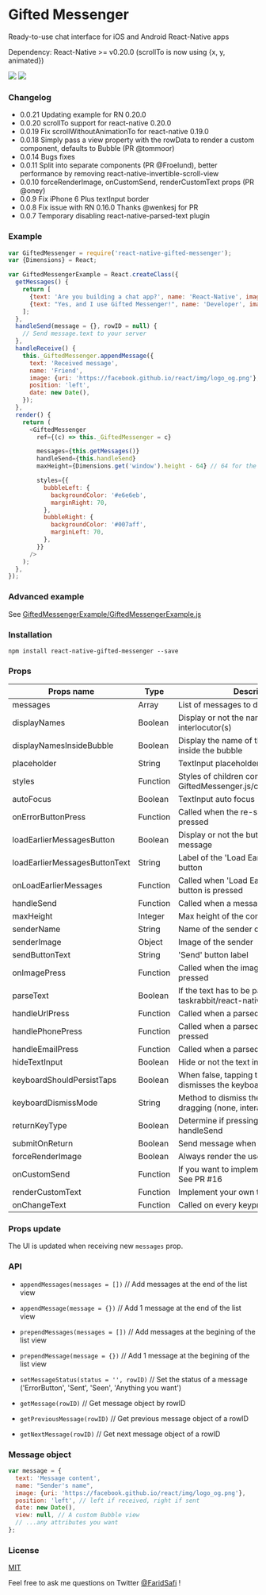 # Gifted Messenger
Ready-to-use chat interface for iOS and Android React-Native apps

Dependency: React-Native >= v0.20.0 (scrollTo is now using {x, y, animated})


![](https://raw.githubusercontent.com/FaridSafi/react-native-gifted-messenger/master/screenshots/messenger-1.png)
![](https://raw.githubusercontent.com/FaridSafi/react-native-gifted-messenger/master/screenshots/messenger-2.png)


### Changelog
- 0.0.21 Updating example for RN 0.20.0
- 0.0.20 scrollTo support for react-native 0.20.0
- 0.0.19 Fix scrollWithoutAnimationTo for react-native 0.19.0
- 0.0.18 Simply pass a view property with the rowData to render a custom component, defaults to Bubble (PR @tommoor)
- 0.0.14 Bugs fixes
- 0.0.11 Split into separate components (PR @Froelund), better performance by removing react-native-invertible-scroll-view
- 0.0.10 forceRenderImage, onCustomSend, renderCustomText props (PR @oney)
- 0.0.9  Fix iPhone 6 Plus textInput border
- 0.0.8  Fix issue with RN 0.16.0 Thanks @wenkesj for PR
- 0.0.7  Temporary disabling react-native-parsed-text plugin

### Example

```js
var GiftedMessenger = require('react-native-gifted-messenger');
var {Dimensions} = React;

var GiftedMessengerExample = React.createClass({
  getMessages() {
    return [
      {text: 'Are you building a chat app?', name: 'React-Native', image: {uri: 'https://facebook.github.io/react/img/logo_og.png'}, position: 'left', date: new Date(2015, 0, 16, 19, 0)},
      {text: "Yes, and I use Gifted Messenger!", name: 'Developer', image: null, position: 'right', date: new Date(2015, 0, 17, 19, 0)},
    ];
  },
  handleSend(message = {}, rowID = null) {
    // Send message.text to your server
  },
  handleReceive() {
    this._GiftedMessenger.appendMessage({
      text: 'Received message',
      name: 'Friend',
      image: {uri: 'https://facebook.github.io/react/img/logo_og.png'},
      position: 'left',
      date: new Date(),
    });
  },
  render() {
    return (
      <GiftedMessenger
        ref={(c) => this._GiftedMessenger = c}

        messages={this.getMessages()}
        handleSend={this.handleSend}
        maxHeight={Dimensions.get('window').height - 64} // 64 for the navBar

        styles={{
          bubbleLeft: {
            backgroundColor: '#e6e6eb',
            marginRight: 70,
          },
          bubbleRight: {
            backgroundColor: '#007aff',
            marginLeft: 70,
          },
        }}
      />
    );
  },
});
```

### Advanced example

See [GiftedMessengerExample/GiftedMessengerExample.js](https://raw.githubusercontent.com/FaridSafi/react-native-gifted-messenger/master/GiftedMessengerExample/GiftedMessengerExample.js)


### Installation

```npm install react-native-gifted-messenger --save```


### Props


| Props name                    | Type     | Description                                                                | Platform | Default                          |
| ----------------------------- | -------- | -------------------------------------------------------------------------- | -------- | -------------------------------- |
| messages                      | Array    | List of messages to display                                                | Both     | []                               |
| displayNames                  | Boolean  | Display or not the name of the interlocutor(s)                             | Both     | true                             |
| displayNamesInsideBubble      | Boolean  | Display the name of the interlocutor(s) inside the bubble                  | Both     | false                             |
| placeholder                   | String   | TextInput placeholder                                                      | Both     | 'Type a message...'              |
| styles                        | Function | Styles of children components - See GiftedMessenger.js/componentWillMount  | Both     | {}                               |
| autoFocus                     | Boolean  | TextInput auto focus                                                       | Both     | true                             |
| onErrorButtonPress            | Function | Called when the re-send button is pressed                                  | Both     | (message, rowID) => {}           |
| loadEarlierMessagesButton     | Boolean  | Display or not the button to load earlier message                          | Both     | false                            |
| loadEarlierMessagesButtonText | String   | Label of the 'Load Earlier Messages' button                                | Both     | 'Load earlier messages'          |
| onLoadEarlierMessages         | Function | Called when 'Load Earlier Message' button is pressed                       | Both     | (oldestMessage, callback) => {}  |
| handleSend                    | Function | Called when a message is Sent                                              | Both     | (message, rowID) => {}           |
| maxHeight                     | Integer  | Max height of the component                                                | Both     | Dimensions.get('window').height  |
| senderName                    | String   | Name of the sender of the messages                                         | Both     | 'Sender'                         |
| senderImage                   | Object   | Image of the sender                                                        | Both     | null                             |
| sendButtonText                | String   | 'Send' button label                                                        | Both     | 'Send'                           |
| onImagePress                  | Function | Called when the image of a message is pressed                              | Both     | (rowData, rowID) => {}           |
| parseText                     | Boolean  | If the text has to be parsed with taskrabbit/react-native-parsed-text      | iOS      | true                             |
| handleUrlPress                | Function | Called when a parsed url is pressed                                        | iOS      | (url) => {}                      |
| handlePhonePress              | Function | Called when a parsed phone number is pressed                               | iOS      | (phone) => {}                    |
| handleEmailPress              | Function | Called when a parsed email is pressed                                      | iOS      | (email) => {}                    |
| hideTextInput                 | Boolean  | Hide or not the text input                                                 | Both     | false                            |
| keyboardShouldPersistTaps     | Boolean  | When false, tapping the scrollview dismisses the keyboard.                 | Both     | true                             |
| keyboardDismissMode           | String   | Method to dismiss the keyboard when dragging (none, interactive, on-drag)  | Both     | interactive                      |
| returnKeyType                 | Boolean  | Determine if pressing 'send' will trigger handleSend                       | iOS      | false                            |
| submitOnReturn                | Boolean  | Send message when clicking on submit                                       | Both     | false                            |
| forceRenderImage              | Boolean  | Always render the users images (avatar)                                    | Both     | false                            |
| onCustomSend                  | Function | If you want to implement a progress bar. See PR #16                        | Both     | (message) => {}                  |
| renderCustomText              | Function | Implement your own text rendering                                          | Both     | (rowData) => {}           |
| onChangeText                  | Function | Called on every keypress in the TextInput                                  | Both     | (text) => {}                     |

### Props update

The UI is updated when receiving new ```messages``` prop.


### API

- ```appendMessages(messages = [])``` // Add messages at the end of the list view

- ```appendMessage(message = {})``` // Add 1 message at the end of the list view

- ```prependMessages(messages = [])``` // Add messages at the begining of the list view

- ```prependMessage(message = {})``` // Add 1 message at the begining of the list view

- ```setMessageStatus(status = '', rowID)``` // Set the status of a message ('ErrorButton', 'Sent', 'Seen', 'Anything you want')

- ```getMessage(rowID)``` // Get message object by rowID

- ```getPreviousMessage(rowID)``` // Get previous message object of a rowID

- ```getNextMessage(rowID)``` // Get next message object of a rowID


### Message object

```js
var message = {
  text: 'Message content',
  name: "Sender's name",
  image: {uri: 'https://facebook.github.io/react/img/logo_og.png'},
  position: 'left', // left if received, right if sent
  date: new Date(),
  view: null, // A custom Bubble view
  // ...any attributes you want
};
```

### License

[MIT](LICENSE)



Feel free to ask me questions on Twitter [@FaridSafi](https://www.twitter.com/FaridSafi) !
